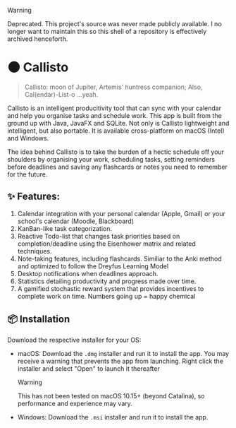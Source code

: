 > [!WARNING]
> Deprecated. This project's source was never made publicly available. I no longer want to maintain this so this shell of a repository is effectively archived henceforth.

# 🌑 Callisto

> Callisto: moon of Jupiter, Artemis' huntress companion; Also, Cal(endar)-List-o ...yeah.

Callisto is an intelligent producitivity tool that can sync with your calendar and help you organise tasks and schedule work. This app is built from the ground up with Java, JavaFX and SQLite. Not only is Callisto lightweight and intelligent, but also portable. It is available cross-platform on macOS (Intel) and Windows.

The idea behind Callisto is to take the burden of a hectic schedule off your shoulders by organising your work, scheduling tasks, setting reminders before deadlines and saving any flashcards or notes you need to remember for the future.

## ✨ Features:

1. Calendar integration with your personal calendar (Apple, Gmail) or your school's calendar (Moodle, Blackboard)
2. KanBan-like task categorization.
3. Reactive Todo-list that changes task priorities based on completion/deadline using the Eisenhower matrix and related techniques.
4. Note-taking features, including flashcards. Similiar to the Anki method and optimized to follow the Dreyfus Learning Model
5. Desktop notifications when deadlines approach.
6. Statistics detailing productivity and progress made over time.
7. A gamified stochastic reward system that provides incentives to complete work on time. Numbers going up = happy chemical

## 📦 Installation

Download the respective installer for your OS:
  - macOS: Download the `.dmg` installer and run it to install the app. You may receive a warning that prevents the app from launching. Right click the installer and select "Open" to launch it thereafter
    > [!Warning]
    > This has not been tested on macOS 10.15+ (beyond Catalina), so performance and experience may vary.
  - Windows: Download the `.msi` installer and run it to install the app.
